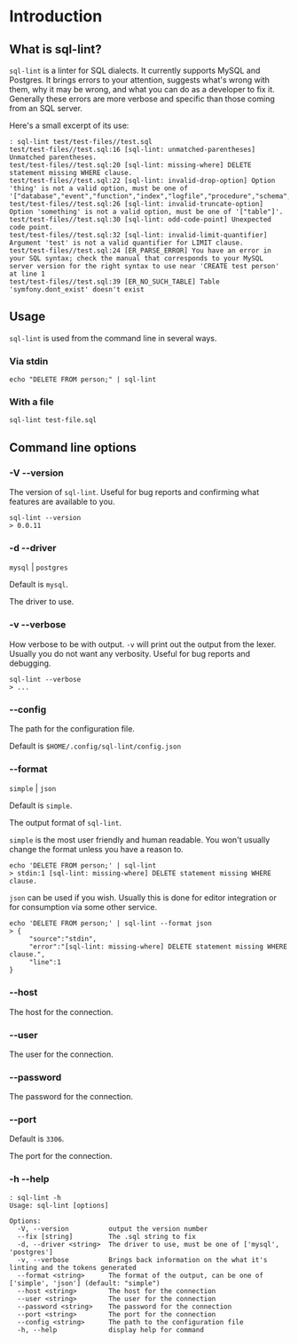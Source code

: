 # Introduction

## What is sql-lint?

`sql-lint` is a linter for SQL dialects. It currently supports MySQL and
Postgres. It brings errors to your attention, suggests what's wrong with them,
why it may be wrong, and what you can do as a developer to fix it. Generally
these errors are more verbose and specific than those coming from an SQL server.

Here's a small excerpt of its use:

```
: sql-lint test/test-files//test.sql
test/test-files//test.sql:16 [sql-lint: unmatched-parentheses] Unmatched parentheses.
test/test-files//test.sql:20 [sql-lint: missing-where] DELETE statement missing WHERE clause.
test/test-files//test.sql:22 [sql-lint: invalid-drop-option] Option 'thing' is not a valid option, must be one of '["database","event","function","index","logfile","procedure","schema","server","table","view","tablespace","trigger"]'.
test/test-files//test.sql:26 [sql-lint: invalid-truncate-option] Option 'something' is not a valid option, must be one of '["table"]'.
test/test-files//test.sql:30 [sql-lint: odd-code-point] Unexpected code point.
test/test-files//test.sql:32 [sql-lint: invalid-limit-quantifier] Argument 'test' is not a valid quantifier for LIMIT clause.
test/test-files//test.sql:24 [ER_PARSE_ERROR] You have an error in your SQL syntax; check the manual that corresponds to your MySQL server version for the right syntax to use near 'CREATE test person' at line 1
test/test-files//test.sql:39 [ER_NO_SUCH_TABLE] Table 'symfony.dont_exist' doesn't exist
```

## Usage

`sql-lint` is used from the command line in several ways.

### Via stdin

```
echo "DELETE FROM person;" | sql-lint
```

### With a file

```
sql-lint test-file.sql
```

## Command line options

### -V --version

The version of `sql-lint`.
Useful for bug reports and confirming what features are available to you.

```
sql-lint --version
> 0.0.11
```

### -d --driver

`mysql` | `postgres`

Default is `mysql`.

The driver to use.

### -v --verbose

How verbose to be with output. `-v` will print out the output from the lexer.
Usually you do not want any verbosity. Useful for bug reports and debugging.

```
sql-lint --verbose
> ...
```

### --config

The path for the configuration file.

Default is `$HOME/.config/sql-lint/config.json`

### --format

`simple` | `json`

Default is `simple`.

The output format of `sql-lint`.

`simple` is the most user friendly and human readable. You won't usually change
the format unless you have a reason to.

```
echo 'DELETE FROM person;' | sql-lint
> stdin:1 [sql-lint: missing-where] DELETE statement missing WHERE clause.
```

`json` can be used if you wish. Usually this is done for editor
integration or for consumption via some other service.

```
echo 'DELETE FROM person;' | sql-lint --format json
> {
     "source":"stdin",
     "error":"[sql-lint: missing-where] DELETE statement missing WHERE clause.",
     "line":1
}
```

### --host

The host for the connection.

### --user

The user for the connection.

### --password

The password for the connection.

### --port

Default is `3306`.

The port for the connection.

### -h --help

```
: sql-lint -h
Usage: sql-lint [options]

Options:
  -V, --version          output the version number
  --fix [string]         The .sql string to fix
  -d, --driver <string>  The driver to use, must be one of ['mysql', 'postgres']
  -v, --verbose          Brings back information on the what it's linting and the tokens generated
  --format <string>      The format of the output, can be one of ['simple', 'json'] (default: "simple")
  --host <string>        The host for the connection
  --user <string>        The user for the connection
  --password <string>    The password for the connection
  --port <string>        The port for the connection
  --config <string>      The path to the configuration file
  -h, --help             display help for command
```

